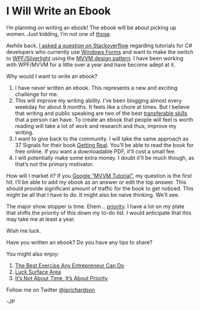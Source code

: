 <!--
id: 2958461062
link: http://loudjet.com/a/i-will-write-an-ebook
slug: i-will-write-an-ebook
date: Thu Jan 27 2011 09:10:00 GMT-0600 (CST)
publish: 2011-01-027
tags: writing, ebook
-->


I Will Write an Ebook
=====================

I’m planning on writing an ebook! The ebook will be about picking up
women. Just kidding, I’m not one of
[those](http://en.wikipedia.org/wiki/Pickup_artist).

Awhile back, [I asked a question on
Stackoverflow](http://stackoverflow.com/questions/1405739/mvvm-tutorial-from-start-to-finish)
regarding tutorials for C\# developers who currently use [Windows
Forms](http://en.wikipedia.org/wiki/Windows_Forms) and want to make the
switch to
[WPF/Silverlight](http://en.wikipedia.org/wiki/Windows_Presentation_Foundation)
using the [MVVM design
pattern](http://en.wikipedia.org/wiki/Model_View_ViewModel). I have been
working with WPF/MVVM for a little over a year and have become adept at
it.

Why would I want to write an ebook?

1.  I have never written an ebook. This represents a new and exciting
    challenge for me.
2.  This will improve my writing ability. I’ve been blogging almost
    every weekday for about 9 months. It feels like a chore at times.
    But I believe that writing and public speaking are two of the
    best [transferable skills](http://www.thesimpledollar.com/2009/05/19/the-power-of-transferrable-skills-and-six-areas-to-work-on/)
    that a person can have. To create an ebook that people will feel is
    worth reading will take a lot of work and research and thus, improve
    my writing.
3.  I want to give back to the community. I will take the same approach
    as 37 Signals for their book [Getting
    Real](http://gettingreal.37signals.com/). You’ll be able to read the
    book for free online. If you want a downloadable PDF, it’ll cost a
    small fee.
4.  I will potentially make some extra money. I doubt it’ll be much
    though, as that’s not the primary motivator.

How will I market it? If you [Google “MVVM
Tutorial”](http://www.google.com/search?sourceid=chrome&ie=UTF-8&q=mvvm+tutorial),
my question is the first hit. I’ll be able to add my ebook as an answer
or edit the top answer. This should provide significant amount of
traffic for the book to get noticed. This might be all that I have to
do. It might also be naive thinking. We’ll see.

The major show stopper is time. Ehem…
[priority](http://loudjet.com/a/dont-have-the-time). I
have a lot on my plate that shifts the priority of this down my to-do
list. I would anticipate that this may take me at least a year.

Wish me luck.

Have you written an ebook? Do you have any tips to share?

You might also enjoy:

1.  [The Best Exercise Any Entrepreneur Can
    Do](http://loudjet.com/a/the-best-exercise-any-entrepreneur-can-do)
2.  [Luck Surface
    Area](http://loudjet.com/a/luck-surface-area)
3.  [It’s Not About Time, It’s About
    Priority](http://loudjet.com/a/dont-have-the-time)

Follow me on Twitter [@jprichardson](http://twitter.com/jprichardson)

-JP

